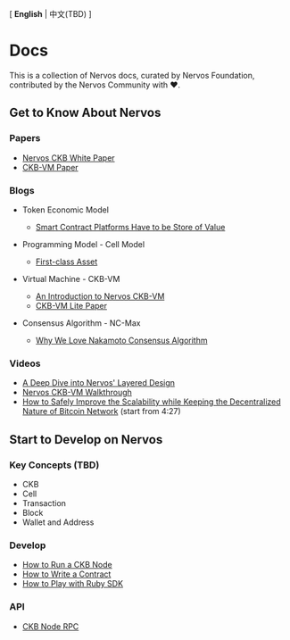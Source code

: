 
\[ **English** | 中文(TBD) \]

# Docs

This is a collection of Nervos docs, curated by Nervos Foundation, contributed by the Nervos Community with :heart:.

## Get to Know About Nervos
### Papers

- [Nervos CKB White Paper](https://github.com/nervosnetwork/rfcs/blob/master/rfcs/0002-ckb/0002-ckb.md)
- [CKB-VM Paper](https://github.com/nervosnetwork/rfcs/tree/master/rfcs/0003-ckb-vm)

### Blogs
- Token Economic Model
    - [Smart Contract Platforms Have to be Store of Value](https://medium.com/nervosnetwork/smart-contract-platforms-have-to-be-store-of-value-323745fac0a5)

- Programming Model - Cell Model
    - [First-class Asset](https://medium.com/nervosnetwork/first-class-asset-ff4feaf370c4)

- Virtual Machine - CKB-VM
    - [An Introduction to Nervos CKB-VM](https://medium.com/nervosnetwork/an-introduction-to-ckb-vm-9d95678a7757)
    - [CKB-VM Lite Paper](https://medium.com/nervosnetwork/ckb-vm-lite-paper-1d9b0dab57ba)
- Consensus Algorithm - NC-Max 
    - [Why We Love Nakamoto Consensus Algorithm](https://medium.com/nervosnetwork/why-we-love-nakamoto-consensus-5467c035fc55)

### Videos
- [A Deep Dive into Nervos' Layered Design](https://www.youtube.com/watch?v=5I24G-jNutw)
- [Nervos CKB-VM Walkthrough](https://www.youtube.com/watch?v=qUGU5_o5Lo4)
- [How to Safely Improve the Scalability while Keeping the Decentralized Nature of Bitcoin Network](https://www.youtube.com/watch?v=HSXzbgVRH_M) (start from 4:27)


## Start to Develop on Nervos
### Key Concepts (TBD)

- CKB
- Cell
- Transaction
- Block
- Wallet and Address

### Develop 
- [How to Run a CKB Node](https://github.com/nervosnetwork/ckb)
- [How to Write a Contract](https://github.com/nervosnetwork/ckb-demo-ruby-sdk/blob/develop/docs/how-to-write-contracts.md)
- [How to Play with Ruby SDK](https://github.com/nervosnetwork/ckb-demo-ruby-sdk)

### API

- [CKB Node RPC](https://github.com/nervosnetwork/ckb/blob/develop/rpc/doc.md)